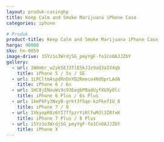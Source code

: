 ```yaml
---
layout: produk-casinghp
title: Keep Calm and Smoke Marijuana iPhone Case
categories: iphone

# Produk
product-title: Keep Calm and Smoke Marijuana iPhone Case
harga: 90000
sku: hn-0059
image-drive: 1SYz1o3WrdjSG_pmyYgF-fo1CnOAJJZbY
gallery:
  - url: 1W0m6r_w2ykSEJ3TlE5kJJz9aQ3aIV4qb
    title: iPhone 5 / 5s / SE
  - url: 1LRCltmAspdRnDnYD2Rmeco4NdOprLAdA
    title: iPhone 6 / 6s
  - url: 1HC8jENauWi9c93EegbP8adUyfXUXyOlc
    title: iPhone 6 Plus / 6s Plus
  - url: 1kmPXFy3NvyB-grkt3fSqe-kzFkefIU_8
    title: iPhone 7 / 8
  - url: 1VkyopR8z6YI7TfpzrYiRlfwMJl3IRfxK
    title: iPhone 7 Plus / 8 Plus
  - url: 1SYz1o3WrdjSG_pmyYgF-fo1CnOAJJZbY
    title: iPhone X
---
```

